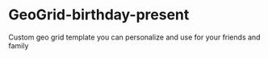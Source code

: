 # GeoGrid-birthday-present
Custom geo grid template you can personalize and use for your friends and family
